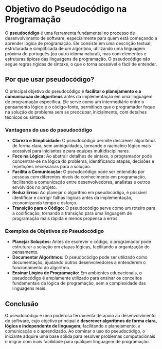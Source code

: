 # Objetivo do Pseudocódigo na Programação

O **pseudocódigo** é uma ferramenta fundamental no processo de desenvolvimento de software, especialmente para quem está começando a aprender lógica de programação. Ele consiste em uma descrição textual, estruturada e simplificada de um algoritmo, utilizando uma linguagem próxima do português (ou outro idioma natural), mas com elementos e estruturas típicas das linguagens de programação. O pseudocódigo não segue regras rígidas de sintaxe, o que o torna acessível e fácil de entender.

## Por que usar pseudocódigo?

O principal objetivo do pseudocódigo é **facilitar o planejamento e a comunicação de algoritmos** antes da implementação em uma linguagem de programação específica. Ele serve como um intermediário entre o pensamento lógico e o código-fonte, permitindo que o programador foque na solução do problema sem se preocupar, inicialmente, com detalhes técnicos ou sintaxe.

### Vantagens do uso do pseudocódigo

- **Clareza e Simplicidade:** O pseudocódigo permite descrever algoritmos de forma clara, sem ambiguidades, tornando o raciocínio lógico mais acessível para iniciantes e para equipes multidisciplinares.
- **Foco na Lógica:** Ao abstrair detalhes de sintaxe, o programador pode concentrar-se na lógica do problema, identificando etapas, decisões e repetições necessárias para a solução.
- **Facilita a Comunicação:** O pseudocódigo pode ser entendido por pessoas com diferentes níveis de conhecimento em programação, facilitando a comunicação entre desenvolvedores, analistas e outros envolvidos no projeto.
- **Reduz Erros:** Ao planejar o algoritmo em pseudocódigo, é possível identificar e corrigir falhas lógicas antes da implementação, economizando tempo e esforço.
- **Transição para o Código:** O pseudocódigo serve como um roteiro para a codificação, tornando a transição para uma linguagem de programação mais rápida e menos propensa a erros.

### Exemplos de Objetivos do Pseudocódigo

- **Planejar Soluções:** Antes de escrever o código, o programador pode estruturar a solução em etapas lógicas, facilitando a organização do pensamento.
- **Documentar Algoritmos:** O pseudocódigo pode ser utilizado como documentação, ajudando outros desenvolvedores a entenderem o funcionamento do algoritmo.
- **Ensinar Lógica de Programação:** Em ambientes educacionais, o pseudocódigo é amplamente utilizado para ensinar os conceitos fundamentais da lógica de programação, sem a complexidade das linguagens reais.

## Conclusão

O pseudocódigo é uma poderosa ferramenta de apoio ao desenvolvimento de software, cujo objetivo principal é **descrever algoritmos de forma clara, lógica e independente de linguagem**, facilitando o planejamento, a comunicação e o aprendizado. Ao dominar o uso do pseudocódigo, o iniciante adquire uma base sólida para resolver problemas computacionais e migrar com mais facilidade para qualquer linguagem de programação.